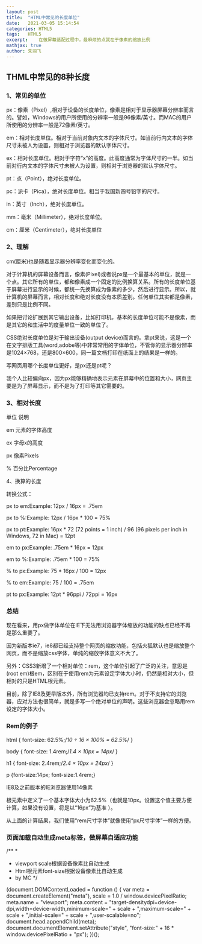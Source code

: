 ```yaml
---
layout: post
title:  "HTML中常见的长度单位"
date:   2021-03-05 15:14:54
categories: HTML5
tags:	HTML5
excerpt:	在做屏幕适配过程中，最麻烦的点就在于像素的缩放比例
mathjax: true
author:	朱羽飞
---
```


 

## THML中常见的8种长度

### 1、常见的单位

px：像素（Pixel）,相对于设备的长度单位，像素是相对于显示器屏幕分辨率而言的。譬如，Windows的用户所使用的分辨率一般是96像素/英寸。而MAC的用户所使用的分辨率一般是72像素/英寸。

em：相对长度单位。相对于当前对象内文本的字体尺寸。如当前行内文本的字体尺寸未被人为设置，则相对于浏览器的默认字体尺寸。

ex：相对长度单位。相对于字符“x”的高度。此高度通常为字体尺寸的一半。如当前对行内文本的字体尺寸未被人为设置，则相对于浏览器的默认字体尺寸。

pt：点（Point），绝对长度单位。

pc：派卡（Pica），绝对长度单位。相当于我国新四号铅字的尺寸。

in：英寸（Inch），绝对长度单位。

mm：毫米（Millimeter），绝对长度单位。

cm：厘米（Centimeter），绝对长度单位

### 2、理解

cm(厘米)也是随着显示器分辨率变化而变化的。

对于计算机的屏幕设备而言，像素(Pixel)或者说px是一个最基本的单位，就是一个点。其它所有的单位，都和像素成一个固定的比例换算关系。所有的长度单位基于屏幕进行显示的时候，都统一先换算成为像素的多少，然后进行显示。所以，就计算机的屏幕而言，相对长度和绝对长度没有本质差别。任何单位其实都是像素，差别只是比例不同。

如果把讨论扩展到其它输出设备，比如打印机，基本的长度单位可能不是像素，而是其它的和生活中的度量单位一致的单位了。

CSS绝对长度单位是对于输出设备(output device)而言的。拿pt来说，这是一个在文字排版工具(word,adobe等)中非常常用的字体单位，不管你的显示器分辨率是1024×768，还是800×600，同一篇文档打印在纸面上的结果是一样的。

写网页用哪个长度单位更好，是px还是pt呢？

我个人比较偏向px，因为px能够精确地表示元素在屏幕中的位置和大小，网页主要是为了屏幕显示，而不是为了打印等其它需要的。

### 3、相对长度

单位   说明

em   元素的字体高度

ex   字母x的高度

px   像素Pixels

%   百分比Percentage

4、换算的长度

转换公式：

px to em:Example:  12px / 16px = .75em

px to %:Example:  12px / 16px * 100 = 75%

px to pt:Example:   16px * 72 (72 points = 1 inch) / 96 (96 pixels per inch in Windows, 72 in Mac) = 12pt

em to px:Example:  .75em * 16px = 12px

em to %:Example:  .75em * 100 = 75%

% to px:Example:   75 * 16px / 100 = 12px

% to em:Example:  75 / 100 = .75em

pt to px:Example:   12pt * 96ppi / 72ppi = 16px

### 总结

现在看来，用px做字体单位在IE下无法用浏览器字体缩放的功能的缺点已经不再是那么重要了。

因为新版本ie7，ie8都已经支持整个网页的缩放功能，包括火狐默认也是缩放整个网页，而不是缩放css字体，单纯的缩放字体意义不大了。

另外：CSS3新增了一个相对单位：rem，这个单位引起了广泛的关注，意思是(root em)根em，区别在于使用rem为元素设定字体大小时，仍然是相对大小，但相对的只是HTML根元素。

目前，除了IE8及更早版本外，所有浏览器均已支持rem。对于不支持它的浏览器，应对方法也很简单，就是多写一个绝对单位的声明。这些浏览器会忽略用rem设定的字体大小。

### Rem的例子

html { font-size: 62.5%;/*10 ÷ 16 × 100% = 62.5%*/ }

body { font-size: 1.4rem;/*1.4 × 10px = 14px*/ }

 h1 { font-size: 2.4rem;/*2.4 × 10px = 24px*/ }

 p {font-size:14px; font-size:1.4rem;}

IE8及之前版本的IE浏览器使用14像素

根元素中定义了一个基本字体大小为62.5%（也就是10px。设置这个值主要方便计算，如果没有设置，将是以“16px”为基准 ）。

从上面的计算结果，我们使用“rem尺寸字体”就像使用“px尺寸字体”一样的方便。

### 页面加载自动生成meta标签，做屏幕自适应功能

 /**
  *

* viewport scale根据设备像素比自动生成
* Html根元素font-size根据设备像素比自动生成
* by MC
  */

 (document.DOMContentLoaded = function () {
     var meta = document.createElement("meta"),
         scale = 1.0 / window.devicePixelRatio;
     meta.name = "viewport";
     meta.content = "target-densitydpi=device-dpi,width=device-width,minimum-scale=" + scale + ",maximum-scale=" + scale + ",initial-scale=" + scale + ",user-scalable=no";
     document.head.appendChild(meta);
     document.documentElement.setAttribute("style", "font-size:" + 16 * window.devicePixelRatio + "px");
 })();
